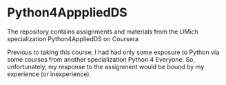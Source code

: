 # Python4ApppliedDS
The  repository contains assignments and materials from the UMich specialization Python4AppliedDS on Coursera

Previous to taking this course, I had had only some exposure to Python 
via some courses from another specialization Python 4 
Everyone. So, unfortunately, my response to the assignment 
would be bound by my experience (or inexperience).


